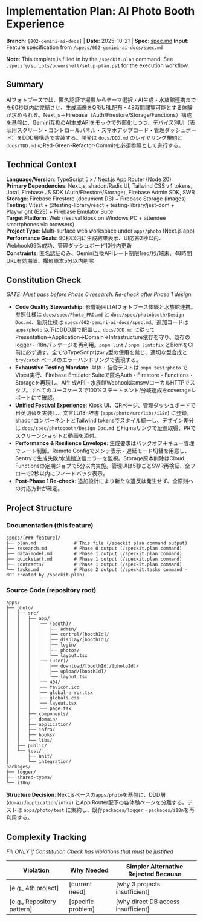 # Implementation Plan: AI Photo Booth Experience

**Branch**: `[002-gemini-ai-docs]` | **Date**: 2025-10-21 | **Spec**: [spec.md](./spec.md)
**Input**: Feature specification from `/specs/002-gemini-ai-docs/spec.md`

**Note**: This template is filled in by the `/speckit.plan` command. See `.specify/scripts/powershell/setup-plan.ps1` for the execution workflow.
## Summary

AIフォトブースでは、匿名認証で撮影からテーマ選択・AI生成・水族館連携までを60秒以内に完結させ、生成画像をQR/URL配布・48時間閲覧可能とする体験が求められる。Next.js＋Firebase（Auth/Firestore/Storage/Functions）構成を基盤に、Gemini互換のAI生成APIをモックで外部化しつつ、デバイス別UI（表示用スクリーン・コントロールパネル・スマホアップロード・管理ダッシュボード）をDDD層構造で実装する。開発は `docs/DDD.md` のレイヤリング規約と `docs/TDD.md` のRed-Green-Refactor-Commitを必須参照として進行する。

## Technical Context

**Language/Version**: TypeScript 5.x / Next.js App Router (Node 20)  
**Primary Dependencies**: Next.js, shadcn/Radix UI, Tailwind CSS v4 tokens, Jotai, Firebase JS SDK (Auth/Firestore/Storage), Firebase Admin SDK, SWR  
**Storage**: Firebase Firestore (document DB) + Firebase Storage (images)  
**Testing**: Vitest + @testing-library/react + testing-library/jest-dom + Playwright (E2E) + Firebase Emulator Suite  
**Target Platform**: Web (festival kiosk on Windows PC + attendee smartphones via browsers)  
**Project Type**: Multi-surface web workspace under `apps/photo` (Next.js app)  
**Performance Goals**: 90秒以内に生成結果表示、UI応答2秒以内、Webhook99%成功、管理ダッシュボード10秒内更新  
**Constraints**: 匿名認証のみ、Gemini互換APIレート制限1req/秒/端末、48時間URL有効期限、撮影原本5分以内削除  

## Constitution Check

*GATE: Must pass before Phase 0 research. Re-check after Phase 1 design.*

- **Code Quality Stewardship**: 影響範囲はAIフォトブース体験と水族館連携。参照仕様は `docs/spec/Photo_PRD.md` と `docs/spec/photobooth/Design Doc.md`、新規仕様は `specs/002-gemini-ai-docs/spec.md`。追加コードは `apps/photo` 以下にDDD層で配置し、`docs/DDD.md` に従ってPresentation→Application→Domain→Infrastructure依存を守り、既存のlogger・i18nパッケージを再利用。`pnpm lint` / `pnpm lint:fix` とBiomをCI前に必ず通す。全てのTypeScriptは`any`型の使用を禁じ、適切な型合成と `try/catch` ベースのエラーハンドリングで表現する。
- **Exhaustive Testing Mandate**: 単体・結合テストは `pnpm test:photo` でVitest実行、Firebase Emulator Suiteで匿名Auth・Firestore・Functions・Storageを再現し、AI生成API・水族館Webhookはmsw/ローカルHTTPでスタブ。すべてのユースケースで100%ステートメント/分岐達成をcoverageレポートにて確認。
- **Unified Festival Experience**: Kiosk UI、QRページ、管理ダッシュボードで日英切替を実装し、文言はi18n辞書 (`apps/photo/src/libs/i18n`) に登録。shadcnコンポーネントとTailwind tokensでスタイル統一し、デザイン差分は `docs/spec/photobooth/Design Doc.md` とFigmaリンクで証憑取得、PRでスクリーンショットと動画を添付。
- **Performance & Resilience Envelope**: 生成要求はバックオフ＋キュー管理でレート制御。Remote Configでメンテ表示・遅延モード切替を用意し、Sentryで生成失敗/水族館送信エラーを監視。Storage原本削除はCloud Functionsの定期ジョブで5分以内実施。管理UIは5秒ごとSWR再検証、全フローで2秒以内にフィードバック表示。
- **Post-Phase 1 Re-check**: 追加設計により新たな違反は発生せず、全原則への対応方針が確定。

## Project Structure

### Documentation (this feature)

```
specs/[###-feature]/
├── plan.md              # This file (/speckit.plan command output)
├── research.md          # Phase 0 output (/speckit.plan command)
├── data-model.md        # Phase 1 output (/speckit.plan command)
├── quickstart.md        # Phase 1 output (/speckit.plan command)
├── contracts/           # Phase 1 output (/speckit.plan command)
└── tasks.md             # Phase 2 output (/speckit.tasks command - NOT created by /speckit.plan)
```

### Source Code (repository root)
<!--
  ACTION REQUIRED: Replace the placeholder tree below with the concrete layout
  for this feature. Delete unused options and expand the chosen structure with
  real paths (e.g., apps/admin, packages/something). The delivered plan must
  not include Option labels.
-->

```
apps/
├── photo/
│   ├── src/
│   │   ├── app/
│   │   │   ├── (booth)/
│   │   │   │   ├── admin/
│   │   │   │   ├── control/[boothId]/
│   │   │   │   ├── display/[boothId]/
│   │   │   │   ├── login/
│   │   │   │   ├── photos/
│   │   │   │   └── layout.tsx
│   │   │   ├── (user)/
│   │   │   │   ├── download/[boothId]/[photoId]/
│   │   │   │   ├── upload/[boothId]/
│   │   │   │   └── layout.tsx
│   │   │   ├── 404/
│   │   │   ├── favicon.ico
│   │   │   ├── global-error.tsx
│   │   │   ├── globals.css
│   │   │   ├── layout.tsx
│   │   │   └── page.tsx
│   │   ├── components/
│   │   ├── domain/
│   │   ├── application/
│   │   ├── infra/
│   │   ├── hooks/
│   │   └── libs/
│   ├── public/
│   └── test/
│       ├── unit/
│       └── integration/
packages/
├── logger/
├── shared-types/
└── i18n/
```

**Structure Decision**: Next.jsベースの`apps/photo`を基盤に、DDD層 (`domain`/`application`/`infra`) とApp Router配下の各体験ページを分離する。テストは `apps/photo/test` に集約し、既存`packages/logger`・`packages/i18n`を再利用する。

## Complexity Tracking

*Fill ONLY if Constitution Check has violations that must be justified*

| Violation | Why Needed | Simpler Alternative Rejected Because |
|-----------|------------|-------------------------------------|
| [e.g., 4th project] | [current need] | [why 3 projects insufficient] |
| [e.g., Repository pattern] | [specific problem] | [why direct DB access insufficient] |
